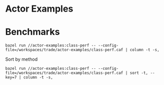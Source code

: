# Actor Examples


# Benchmarks

    bazel run //actor-examples:class-perf -- --config-file=/workspaces/trade/actor-examples/class-perf.caf | column -t -s,

Sort by method

    bazel run //actor-examples:class-perf -- --config-file=/workspaces/trade/actor-examples/class-perf.caf | sort -t, --key=7 | column -t -s,